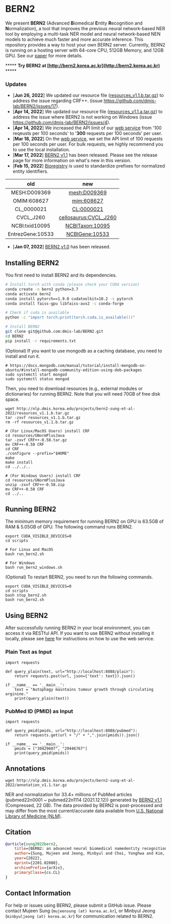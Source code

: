 # BERN2

We present **BERN2** (Advanced **B**iomedical **E**ntity **R**ecognition and **N**ormalization), a tool that improves the previous neural network-based NER tool by employing a multi-task NER model and neural network-based NEN models to achieve much faster and more accurate inference. This repository provides a way to host your own BERN2 server. Currently, BERN2 is running on a hosting server with 64-core CPU, 512GB Memory, and 12GB GPU. See our [paper](https://arxiv.org/abs/2201.02080) for more details.

***** **Try BERN2 at [http://bern2.korea.ac.kr](http://bern2.korea.ac.kr)** ***** 

### Updates
* \[**Jun 26, 2022**\] We updated our resource file ([resources_v1.1.b.tar.gz](http://nlp.dmis.korea.edu/projects/bern2-sung-et-al-2022/resources_v1.1.b.tar.gz)) to address the issue regarding CRF++. (issue https://github.com/dmis-lab/BERN2/issues/17). 
* \[**Apr 14, 2022**\] We updated our resource file ([resources_v1.1.a.tar.gz](http://nlp.dmis.korea.edu/projects/bern2-sung-et-al-2022/resources_v1.1.a.tar.gz)) to address the issue where BERN2 is not working on Windows (issue https://github.com/dmis-lab/BERN2/issues/4). 
* \[**Apr 14, 2022**\] We increased the API limit of our [web service](http://bern2.korea.ac.kr) from '100 reqeusts per 100 seconds' to '**300** requests per 100 seconds' per user.
* \[**Mar 18, 2022**\] On the [web service](http://bern2.korea.ac.kr), we set the API limit of 100 requests per 100 seconds per user. For bulk requests, we highly recommend you to use the local installation.
* \[**Mar 17, 2022**\] [BERN2 v1.1](https://github.com/dmis-lab/BERN2/releases/tag/v1.1.0) has been released. Please see the release page for more information on what's new in this version.
* \[**Feb 15, 2022**\] [Bioregistry](https://bioregistry.io/) is used to standardize prefixes for normalized entity identifiers.

| old | new |
| :---:   | :-: |
| MESH:D009369  | [mesh:D009369](https://bioregistry.io/mesh:D009369)  |
| OMIM:608627 | [mim:608627](https://bioregistry.io/mim:608627) |
| CL_0000021 | [CL:0000021](https://bioregistry.io/CL:0000021) |
| CVCL_J260 | [cellosaurus:CVCL_J260](https://bioregistry.io/cellosaurus:CVCL_J260) |
| NCBI:txid10095 | [NCBITaxon:10095](https://bioregistry.io/NCBITaxon:10095) |
| EntrezGene:10533 |[NCBIGene:10533](https://bioregistry.io/NCBIGene:10533) |

* \[**Jan 07, 2022**\] [BERN2 v1.0](https://github.com/dmis-lab/BERN2/releases/tag/v1.0.0) has been released.

## Installing BERN2

You first need to install BERN2 and its dependencies.

```bash
# Install torch with conda (please check your CUDA version)
conda create -n bern2 python=3.7
conda activate bern2
conda install pytorch==1.9.0 cudatoolkit=10.2 -c pytorch
conda install faiss-gpu libfaiss-avx2 -c conda-forge

# Check if cuda is available
python -c "import torch;print(torch.cuda.is_available())"

# Install BERN2
git clone git@github.com:dmis-lab/BERN2.git
cd BERN2
pip install -r requirements.txt

```

(Optional) If you want to use mongodb as a caching database, you need to install and run it.
```
# https://docs.mongodb.com/manual/tutorial/install-mongodb-on-ubuntu/#install-mongodb-community-edition-using-deb-packages
sudo systemctl start mongod
sudo systemctl status mongod
```

Then, you need to download resources (e.g., external modules or dictionaries) for running BERN2. Note that you will need 70GB of free disk space.

```
wget http://nlp.dmis.korea.edu/projects/bern2-sung-et-al-2022/resources_v1.1.b.tar.gz
tar -zxvf resources_v1.1.b.tar.gz
rm -rf resources_v1.1.b.tar.gz

# (For Linux/MacOS Users) install CRF 
cd resources/GNormPlusJava
tar -zxvf CRF++-0.58.tar.gz
mv CRF++-0.58 CRF
cd CRF
./configure --prefix="$HOME"
make
make install
cd ../../..

# (For Windows Users) install CRF 
cd resources/GNormPlusJava
unzip -zxvf CRF++-0.58.zip
mv CRF++-0.58 CRF
cd ../..
```

## Running BERN2

The minimum memory requirement for running BERN2 on GPU is 63.5GB of RAM & 5.05GB of GPU. 
The following command runs BERN2.
```
export CUDA_VISIBLE_DEVICES=0
cd scripts

# For Linux and MacOS
bash run_bern2.sh

# For Windows
bash run_bern2_windows.sh
```

(Optional) To restart BERN2, you need to run the following commands.
```
export CUDA_VISIBLE_DEVICES=0
cd scripts
bash stop_bern2.sh
bash run_bern2.sh
```

## Using BERN2

After successfully running BERN2 in your local environment, you can access it via RESTful API. 
If you want to use BERN2 without installing it locally, please see [here](http://bern2.korea.ac.kr/documentation#api_content) for instructions on how to use the web service.

### Plain Text as Input
```
import requests

def query_plain(text, url="http://localhost:8888/plain"):
    return requests.post(url, json={'text': text}).json()

if __name__ == '__main__':
    text = "Autophagy maintains tumour growth through circulating arginine."
    print(query_plain(text))
```

### PubMed ID (PMID) as Input
```
import requests

def query_pmid(pmids, url="http://localhost:8888/pubmed"):
    return requests.get(url + "/" + ",".join(pmids)).json()

if __name__ == '__main__':
    pmids = ["30429607", "29446767"]
    print(query_pmid(pmids))
```

## Annotations

```
wget http://nlp.dmis.korea.edu/projects/bern2-sung-et-al-2022/annotation_v1.1.tar.gz
```

NER and normalization for 33.4+ millions of PubMed articles (pubmed22n0001 ~ pubmed22n1114 (2021.12.12)) generated by [BERN2 v1.1](https://github.com/dmis-lab/BERN2/releases/tag/v1.1.0) (Compressed, 22 GB). The data provided by BERN2 is post-processed and may differ from the most current/accurate data available from [U.S. National Library of Medicine (NLM)](https://www.nlm.nih.gov/).

## Citation
```bibtex
@article{sung2022bern2,
    title={BERN2: an advanced neural biomedical namedentity recognition and normalization tool}, 
    author={Sung, Mujeen and Jeong, Minbyul and Choi, Yonghwa and Kim, Donghyeon and Lee, Jinhyuk and Kang, Jaewoo},
    year={2022},
    eprint={2201.02080},
    archivePrefix={arXiv},
    primaryClass={cs.CL}
}
```

## Contact Information
For help or issues using BERN2, please submit a GitHub issue. Please contact Mujeen Sung (`mujeensung (at) korea.ac.kr`), or Minbyul Jeong (`minbyuljeong (at) korea.ac.kr`) for communication related to BERN2.

